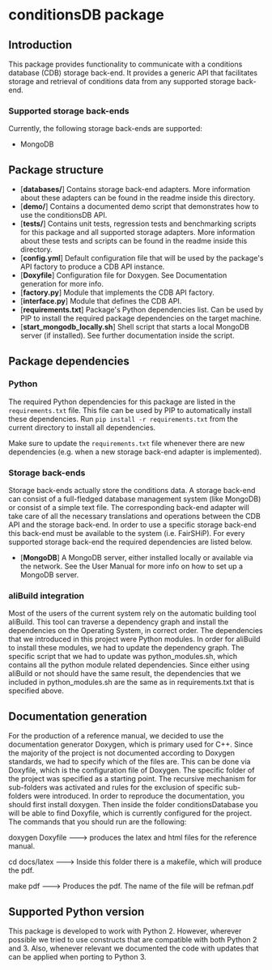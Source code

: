 # conditionsDB package

## Introduction

This package provides functionality to communicate with a conditions database (CDB) storage back-end.
It provides a generic API that facilitates storage and retrieval of conditions data from any supported
storage back-end.

### Supported storage back-ends
Currently, the following storage back-ends are supported:

* MongoDB

## Package structure

* [**databases/**] Contains storage back-end adapters. More information about these adapters can be found in the readme inside this directory.
* [**demo/**] Contains a documented demo script that demonstrates how to use the conditionsDB API.
* [**tests/**] Contains unit tests, regression tests and benchmarking scripts for this package and all supported storage adapters. More information about these tests and scripts can be found in the readme inside this directory.
* [**config.yml**] Default configuration file that will be used by the package's API factory to produce a CDB API instance.
* [**Doxyfile**] Configuration file for Doxygen. See Documentation generation for more info.
* [**factory.py**] Module that implements the CDB API factory.
* [**interface.py**] Module that defines the CDB API.
* [**requirements.txt**] Package's Python dependencies list. Can be used by PIP to install the required package dependencies on the target machine.
* [**start_mongodb_locally.sh**] Shell script that starts a local MongoDB server (if installed). See further documentation inside the script.

## Package dependencies
### Python
The required Python dependencies for this package are listed in the `requirements.txt` file. This file can be used by PIP to automatically install these dependencies. Run `pip install -r requirements.txt` from the current directory to install all dependencies.

Make sure to update the `requirements.txt` file whenever there are new dependencies (e.g. when a new storage back-end adapter is implemented).

### Storage back-ends
Storage back-ends actually store the conditions data. A storage back-end can consist of a full-fledged database management system (like MongoDB) or consist of a simple text file. The corresponding back-end adapter will take care of all the necessary translations and operations between the CDB API and the storage back-end. In order to use a specific storage back-end this back-end must be available to the system (i.e. FairSHiP). For every supported storage back-end the required dependencies are listed below.

* [**MongoDB**] A MongoDB server, either installed locally or available via the network. See the User Manual for more info on how to set up a MongoDB server.

### aliBuild integration
Most of the users of the current system rely on the automatic building tool aliBuild. This tool can traverse a dependency graph and install the dependencies on the Operating System, in correct order. The dependencies that we introduced in this project were Python modules. In order for aliBuild to install these modules, we had to update the dependency graph. The specific script that we had to update was python_modules.sh, which contains all the python module related dependencies. Since either using aliBuild or not should have the same result, the dependencies that we included in python_modules.sh are the same as in requirements.txt that is specified above. 

## Documentation generation
For the production of a reference manual, we decided to use the documentation generator Doxygen, which is primary used for C++. Since the majority of the project is not documented according to Doxygen standards, we had to specify which of the files are. This can be done via Doxyfile, which is the configuration file of Doxygen. The specific folder of the project was specified as a starting point. The recursive mechanism for sub-folders was activated and rules for the exclusion of specific sub-folders were introduced.
In order to reproduce the documentation, you should first install doxygen. Then inside the folder conditionsDatabase you will be able to find Doxyfile, which is currently configured for the project. The commands that you should run are the following:

doxygen Doxyfile ---> produces the latex and html files for the reference manual.

cd docs/latex 	 ---> Inside this folder there is a makefile, which will produce the pdf.

make pdf	 ---> Produces the pdf. The name of the file will be refman.pdf

## Supported Python version
This package is developed to work with Python 2. However, wherever possible we tried to use constructs that are compatible with both Python 2 and 3. Also, whenever relevant we documented the code with updates that can be applied when porting to Python 3.
